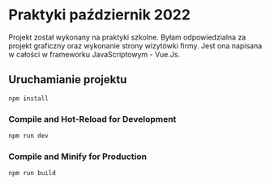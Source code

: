 # Praktyki październik 2022

Projekt został wykonany na praktyki szkolne. Byłam odpowiedzialna za projekt graficzny oraz wykonanie strony wizytówki firmy. Jest ona napisana w całości w frameworku JavaScriptowym - Vue.Js. 


## Uruchamianie projektu

```sh
npm install
```

### Compile and Hot-Reload for Development

```sh
npm run dev
```

### Compile and Minify for Production

```sh
npm run build
```
